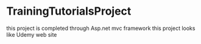 # TrainingTutorialsProject
this project is completed through Asp.net mvc framework  this project looks like Udemy web site 
